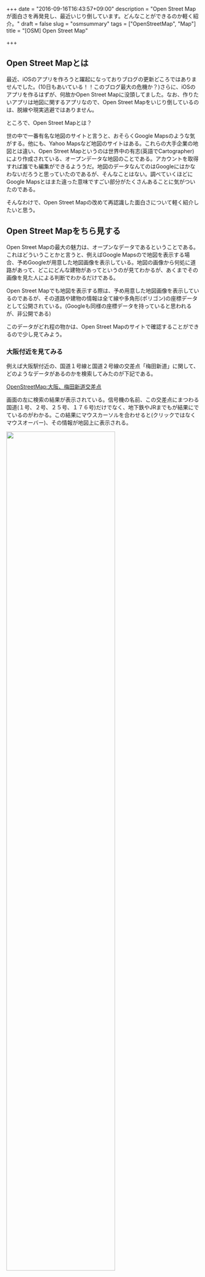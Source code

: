 +++
date = "2016-09-16T16:43:57+09:00"
description = "Open Street Mapが面白さを再発見し、最近いじり倒しています。どんなことができるのか軽く紹介。"
draft = false
slug = "osmsummary"
tags = ["OpenStreetMap", "Map"]
title = "[OSM] Open Street Map"

+++

## Open Street Mapとは

最近、iOSのアプリを作ろうと躍起になっておりブログの更新どころではありませんでした。(10日もあいている！！このブログ最大の危機か？)さらに、iOSのアプリを作るはずが、何故かOpen Street Mapに没頭してました。なお、作りたいアプリは地図に関するアプリなので、Open Street Mapをいじり倒しているのは、脱線や現実逃避ではありません。

ところで、Open Street Mapとは？

世の中で一番有名な地図のサイトと言うと、おそらくGoogle Mapsのような気がする。他にも、Yahoo Mapsなど地図のサイトはある。これらの大手企業の地図とは違い、Open Street Mapというのは世界中の有志(英語でCartographer)により作成されている、オープンデータな地図のことである。アカウントを取得すれば誰でも編集ができるよううだ。地図のデータなんてのはGoogleにはかなわないだろうと思っていたのであるが、そんなことはない。調べていくほどにGoogle Mapsとはまた違った意味ですごい部分がたくさんあることに気がついたのである。

そんなわけで、Open Street Mapの改めて再認識した面白さについて軽く紹介したいと思う。

<!--more-->

## Open Street Mapをちら見する

Open Street Mapの最大の魅力は、オープンなデータであるということである。これはどういうことかと言うと、例えばGoogle Mapsので地図を表示する場合、予めGoogleが用意した地図画像を表示している。地図の画像から何処に道路があって、どこにどんな建物があってというのが見てわかるが、あくまでその画像を見た人による判断でわかるだけである。

Open Street Mapでも地図を表示する際は、予め用意した地図画像を表示しているのであるが、その道路や建物の情報は全て線や多角形(ポリゴン)の座標データとして公開されている。(Googleも同様の座標データを持っていると思われるが、非公開である)

このデータがどれ程の物かは、Open Street Mapのサイトで確認することができるので少し見てみよう。


### 大阪付近を見てみる

例えば大阪駅付近の、国道１号線と国道２号線の交差点「梅田新道」に関して、どのようなデータがあるのかを検索してみたのが下記である。

[OpenStreetMap:大阪、梅田新道交差点](http://www.openstreetmap.org/query?lat=34.69832&lon=135.50048#map=17/34.69895/135.50143)

画面の左に検索の結果が表示されている。信号機の名前、この交差点にまつわる国道(１号、２号、２５号、１７６号)だけでなく、地下鉄やJRまでもが結果にでているのがわかる。この結果にマウスカーソルを合わせると(クリックではなくマウスオーバー)、その情報が地図上に表示される。

<img src="https://goo.gl/d5eGwC" width="75%">

画面右の`？`を選択した後、地図の好きな場所を選ぶと、同じようにその場所に関するデータを検索できる。(ある程度地図を拡大しないと機能しないので注意)


### 国道１号を見てみる

さらに、国道１号を選択してみる。国道１号に関する情報が表示される。画面の右に国道の名前、日本語だけでなく、英語名も表示されている。`highway=trunk`は国道を表している。そして`ref`は国道番号が設定されている。これは県道などの場合は県道番号になる。

<img src="https://goo.gl/EY9wSm" width="75%">

> highwayにどんなものが設定されるかは下記参照

> [JA:Key:highway - OpenStreetMap Wiki](http://wiki.openstreetmap.org/wiki/JA:Key:highway?uselang=ja)

海外では、いろんな道に名前がついていることが多いような気がする。しかし日本の場合、道路の名前というのはあまり一般的ではないような気がする。誰かに道を聞く場合も、どちらかと言うと番号で話した方が通じるような気がする。もちろん京都の様に通りの名前の方が有名な場合もあるし、地元の人しかわからない俗称で道路名が流通している場合もある。

とにかく、昔からある道路の国道番号、県道番号を簡単に調べる方法がないものかと思っていた。しかし、Open Street Mapにはかなりのカバー率でデータが存在していることがわかり、これは何かに使えるのではと思った。

さて上記の１号線であるが、線が東天満の交差点までで終わっている。Open Street Mapでは、このように１号線がかなりぶつ切りのデータとして登録されている。１号線全体のデータはこれらぶつ切りのデータをまとめたリレーションというデータにグルーピングされている。画面左の情報をスクロールすると、一番下にリレーション国道１号というのがある。(残念ながら、国道１号のデータは大きすぎてOpen Street Map上では表示することができない)


## Open Street Mapのデータを入手してみる

これらの膨大なデータ。ちまちまと、Open Street Mapのサイトで取得するわけにも行かないし、そもそもOpen Street Map自体は高負荷を想定していない。なので、この膨大なデータをまとめて取得する方法を調べてみた。詳しくは下記にまとめてあった。

> [JA:Planet.osm - OpenStreetMap Wiki](http://wiki.openstreetmap.org/wiki/JA:Planet.osm)


全体の最新データを取得する場合は、下記から`Latest Weekly Planet PBF File`をダウンロードすればいいようだ。(ただし、滅茶苦茶でかい。2016年9月時点で33GB!!)

> [Planet OSM](http://planet.osm.org/)


上記のファイルは大きすぎて現実的ではない。特定の地域ごとのファイルが欲しい場合は下記からダウンロードする。

> [download.geofabrik.de](http://download.geofabrik.de/)


### ダウンロードしたデータの使い方

上記のでダウンロードしたデータの使い方はいろいろあるようだが、いろいろ試したところ下記のような手順になる。

1. ダウンロードしたデータが大きすぎる場合、特定の地域に分割する。(もしくは上記で地域ごとのデータをダウンロードする)
  - 分割するツールには、osmconverter、osmosisというのがありそう。詳しくはまだ調べていない。
  - osmconverterはCentOS6.5、macOSともにインストール、ビルドに断念した。
  - osmosisはmacOSの場合、homebrewで簡単にインストールできた。
2. データを簡単に扱えるようにデータベース化する。具体的にはPostgreSQLに入れてみる。
  - PostgreSQL上で、PostGISというデータが扱えるようにする。
  - PostGISってのは、PostgreSQLのプラグインみたいなもの？？
  - データベースへの変換には、osm2pgsqlというツールを使う。これもmacOSならhomebrewでインストールできた。
3. PostgreSQLになったデータをいじってニヤニヤする。
  - どんなデータがあるのか、ここに来て具体的に見ることができるので楽しい瞬間。


この後はデータを使って、いろんなことができそうである。例えば下記のようなことも可能なようである。

- 独自のMap Serverを作る。これもいろいろな方法があるようだ。
- SVG形式のタイルデータを作成する。


具体的に自分で試してみたことについては、更に詳しく別途記事にしたいと思う。
